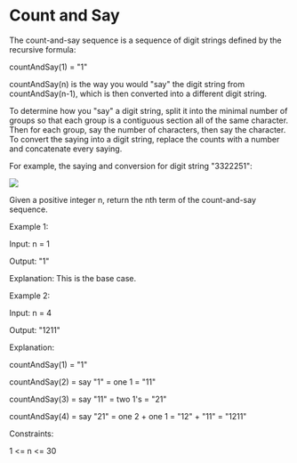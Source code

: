 # Count and Say

The count-and-say sequence is a sequence of digit strings defined by the recursive formula:

countAndSay(1) = "1"

countAndSay(n) is the way you would "say" the digit string from countAndSay(n-1), which is then converted into a different digit string.

To determine how you "say" a digit string, split it into the minimal number of groups so that each group is a contiguous section all of the same character. Then for each group, say the number of characters, then say the character. To convert the saying into a digit string, replace the counts with a number and concatenate every saying.

For example, the saying and conversion for digit string "3322251":

<img src="https://assets.leetcode.com/uploads/2020/10/23/countandsay.jpg">


Given a positive integer n, return the nth term of the count-and-say sequence.

 


Example 1:

Input: n = 1

Output: "1"

Explanation: This is the base case.

Example 2:

Input: n = 4

Output: "1211"

Explanation:

countAndSay(1) = "1"

countAndSay(2) = say "1" = one 1 = "11"

countAndSay(3) = say "11" = two 1's = "21"

countAndSay(4) = say "21" = one 2 + one 1 = "12" + "11" = "1211"
 

Constraints:

1 <= n <= 30
